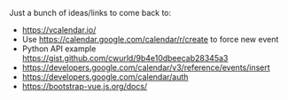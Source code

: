 Just a bunch of ideas/links to come back to:

- https://vcalendar.io/
- Use https://calendar.google.com/calendar/r/create to force new event
- Python API example https://gist.github.com/cwurld/9b4e10dbeecab28345a3
- https://developers.google.com/calendar/v3/reference/events/insert
- https://developers.google.com/calendar/auth
- https://bootstrap-vue.js.org/docs/
